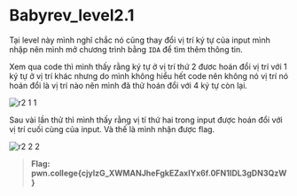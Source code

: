 # **Babyrev_level2.1**

Tại level này mình nghĩ chắc nó cũng thay đổi vị trí ký tự của input mình nhập nên mình mở chương trình bằng `IDA` để tìm thêm thông tin.

Xem qua code thì mình thấy rằng ký tự ở vị trí thứ 2 đươc hoán đổi vị trí với 1 ký tự ở vị trí khác nhưng do mình không hiểu hết code nên không nó vị trí nó hoán đổi là vị trí nào nên mình đã thử hoán đổi với 4 ký tự còn lại.

![r2 1 1](https://github.com/hoangdat251004/ehc_ctf_learn/assets/110254118/2af649e7-7a5a-41a6-97bd-f91a72bcb7dc)

Sau vài lần thử thì mình thấy rằng vị tí thứ hai trong input được hoán đổi với vị trí cuối cùng của input.
Và thế là mình nhận được flag.

![r2 2 2](https://github.com/hoangdat251004/ehc_ctf_learn/assets/110254118/8632ba36-2528-4b5f-8fd5-52c07b742cc7)

> **Flag: pwn.college{cjylzG_XWMANJheFgkEZaxIYx6f.0FN1IDL3gDN3QzW}**
